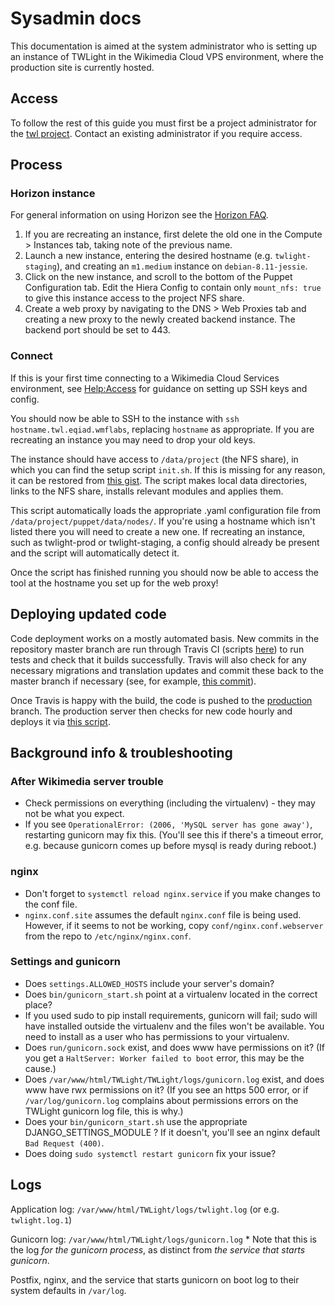# Sysadmin docs

This documentation is aimed at the system administrator who is setting up an
instance of TWLight in the Wikimedia Cloud VPS environment, where the production site is currently hosted.

## Access

To follow the rest of this guide you must first be a project administrator for the [twl project](https://tools.wmflabs.org/openstack-browser/project/twl). Contact an existing administrator if you require access.

## Process

### Horizon instance

For general information on using Horizon see the [Horizon FAQ](https://wikitech.wikimedia.org/wiki/Help:Horizon_FAQ).

1. If you are recreating an instance, first delete the old one in the Compute > Instances tab, taking note of the previous name.
2. Launch a new instance, entering the desired hostname (e.g. `twlight-staging`), and creating an `m1.medium` instance on `debian-8.11-jessie`.
3. Click on the new instance, and scroll to the bottom of the Puppet Configuration tab. Edit the Hiera Config to contain only `mount_nfs: true` to give this instance access to the project NFS share.
4. Create a web proxy by navigating to the DNS > Web Proxies tab and creating a new proxy to the newly created backend instance. The backend port should be set to 443.

### Connect

If this is your first time connecting to a Wikimedia Cloud Services environment, see [Help:Access](https://wikitech.wikimedia.org/wiki/Help:Access) for guidance on setting up SSH keys and config.

You should now be able to SSH to the instance with `ssh hostname.twl.eqiad.wmflabs`, replacing `hostname` as appropriate. If you are recreating an instance you may need to drop your old keys.

The instance should have access to `/data/project` (the NFS share), in which you can find the setup script `init.sh`. If this is missing for any reason, it can be restored from [this gist](https://gist.github.com/jsnshrmn/02493eb679427932174eff14faa66b67). The script makes local data directories, links to the NFS share, installs relevant modules and applies them.

This script automatically loads the appropriate .yaml configuration file from `/data/project/puppet/data/nodes/`. If you're using a hostname which isn't listed there you will need to create a new one. If recreating an instance, such as twlight-prod or twlight-staging, a config should already be present and the script will automatically detect it.

Once the script has finished running you should now be able to access the tool at the hostname you set up for the web proxy!

## Deploying updated code

Code deployment works on a mostly automated basis. New commits in the repository master branch are run through Travis CI (scripts [here](https://github.com/WikipediaLibrary/TWLight/tree/master/.travis)) to run tests and check that it builds successfully. Travis will also check for any necessary migrations and translation updates and commit these back to the master branch if necessary (see, for example, [this commit](https://github.com/WikipediaLibrary/TWLight/commit/cac6b36b6f94c4a186360409fb7fa829650f541a)).

Once Travis is happy with the build, the code is pushed to the [production](https://github.com/WikipediaLibrary/TWLight/tree/production) branch. The production server then checks for new code hourly and deploys it via [this script](https://github.com/WikipediaLibrary/TWLight/blob/production/bin/twlight_update_code.sh).

## Background info & troubleshooting

### After Wikimedia server trouble
* Check permissions on everything (including the virtualenv) - they may not be what you expect.
* If you see `OperationalError: (2006, 'MySQL server has gone away')`, restarting gunicorn may fix this. (You'll see this if there's a timeout error, e.g. because gunicorn comes up before mysql is ready during reboot.)

### nginx
* Don't forget to `systemctl reload nginx.service` if you make changes to the conf file.
* `nginx.conf.site` assumes the default `nginx.conf` file is being used. However, if it seems to not be working, copy `conf/nginx.conf.webserver` from the repo to `/etc/nginx/nginx.conf`.

### Settings and gunicorn
* Does `settings.ALLOWED_HOSTS` include your server's domain?
* Does `bin/gunicorn_start.sh` point at a virtualenv located in the correct place?
* If you used sudo to pip install requirements, gunicorn will fail; sudo will have installed outside the virtualenv and the files won't be available. You need to install as a user who has permissions to your virtualenv.
* Does `run/gunicorn.sock` exist, and does www have permissions on it? (If you get a `HaltServer: Worker failed to boot` error, this may be the cause.)
* Does `/var/www/html/TWLight/TWLight/logs/gunicorn.log` exist, and does www have rwx permissions on it? (If you see an https 500 error, or if `/var/log/gunicorn.log` complains about permissions errors on the TWLight gunicorn log file, this is why.)
* Does your `bin/gunicorn_start.sh` use the appropriate DJANGO_SETTINGS_MODULE ? If it doesn't, you'll see an nginx default `Bad Request (400)`. 
* Does doing `sudo systemctl restart gunicorn` fix your issue?

## Logs

Application log: `/var/www/html/TWLight/logs/twlight.log` (or e.g. `twlight.log.1`)

Gunicorn log: `/var/www/html/TWLight/logs/gunicorn.log`
    * Note that this is the log *for the gunicorn process*, as distinct from *the service that starts gunicorn*.

Postfix, nginx, and the service that starts gunicorn on boot log to their system defaults in `/var/log`. 
